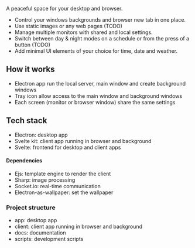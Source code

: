 A peaceful space for your desktop and browser.

- Control your windows backgrounds and browser new tab in one place.
- Use static images or any web pages (TODO)
- Manage multiple monitors with shared and local settings.
- Switch between day & night modes on a schedule or from the press of a button (TODO)
- Add minimal UI elements of your choice for time, date and weather.

## How it works

- Electron app run the local server, main window and create background windows
- Tray icon allow access to the main window and background windows
- Each screen (monitor or browser window) share the same settings

## Tech stack

- Electron: desktop app
- Svelte kit: client app running in browser and background
- Svelte: frontend for desktop and client apps

#### Dependencies

- Ejs: template engine to render the client
- Sharp: image processing
- Socket.io: real-time communication
- Electron-as-wallpaper: set the wallpaper

### Project structure

- app: desktop app
- client: client app running in browser and background
- docs: documentation
- scripts: development scripts
